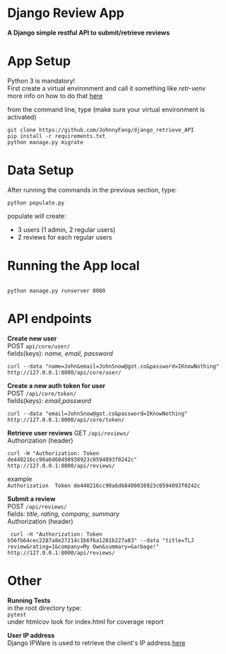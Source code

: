 Django Review App
=================
**A Django simple restful API to submit/retrieve reviews**   


App Setup
=====
Python 3 is mandatory!  
First create a virtual environment  and call it something like *retr-venv*   
more info on how to do that [here](https://docs.python.org/3/library/venv.html)   

from the command line, type (make sure your virtual environment is activated)
```
git clone https://github.com/JohnnyFang/django_retrieve_API
pip install -r requirements.txt
python manage.py migrate
```
   
Data Setup
====
After running the commands in the previous section, type:   
   
```
python populate.py
```
   
populate will create:  
* 3 users (1 admin, 2 regular users)  
* 2 reviews for each regular users   

Running the App local
====
```

python manage.py runserver 8080
```

API endpoints
=============
**Create new user**  
POST ```api/core/user/  ```   
fields(keys): *name, email, password*  

```shell
curl --data "name=John&email=JohnSnow@got.co&password=IKnowNothing" http://127.0.0.1:8000/api/core/user/

```

**Create a new auth token for user**   
POST ```/api/core/token/```  
fields(keys): *email,password*  

```shell
curl --data "email=JohnSnow@got.co&password=IKnowNothing" http://127.0.0.1:8000/api/core/token/

```

**Retrieve user reviews**
GET ```/api/reviews/```   
Authorization (header)

```shell
curl -H "Authorization: Token de440216cc90a6d68498938923c0594093f0242c" http://127.0.0.1:8000/api/reviews/

```
example  
```Authorization  Token de440216cc90a6d68400038923c0594093f0242c   ```

**Submit a review**   
POST ```/api/reviews/```  
fields: *title, rating, company, summary*  
Authorization (header)

```shell
 curl -H "Authorization: Token b56fb64cec2287a8e27214c1b6f6a1281b227a83" --data "title=TLJ review&rating=1&company=My Own&summary=Garbage!" http://127.0.0.1:8000/api/reviews/

```
Other
===
**Running Tests**  
in the root directory type:  
```pytest```   
under htmlcov look for index.html for coverage report   

**User IP address**  
Django IPWare is used to retrieve the client's IP address.[here](https://github.com/un33k/django-ipware)